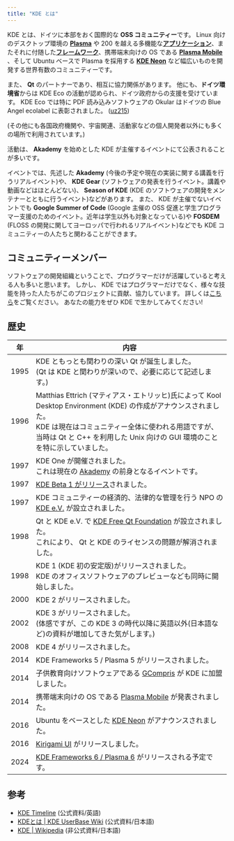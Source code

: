 ```yaml
---
title: "KDE とは"
---
```

KDE とは、ドイツに本部をおく国際的な **OSS コミュニティー**です。
Linux 向けのデスクトップ環境の [**Plasma**](https://kde.org/ja/plasma-desktop/) や 200 を越える多機能な[**アプリケーション**](https://apps.kde.org)、またそれに付随した[**フレームワーク**](https://develop.kde.org/products/frameworks/)、携帯端末向けの OS である [**Plasma Mobile**](https://plasma-mobile.org/ja/) 、そして Ubuntu ベースで Plasma を採用する [**KDE Neon**](https://neon.kde.org) など幅広いものを開発する世界有数のコミュニティーです。

また、 **Qt** のパートナーであり、相互に協力関係があります。
他にも、**ドイツ環境省**からは KDE Eco の活動が認められ、ドイツ政府からの支援を受けています。
KDE Eco では特に PDF 読み込みソフトウェアの Okular はドイツの Blue Angel ecolabel に表彰されました。 ([uz215](https://eco.kde.org/blog/2022-03-16-press-release-okular-blue-angel/))

(その他にも各国政府機関や、宇宙関連、活動家などの個人開発者以外にも多くの場所で利用されています。)

活動は、 **Akademy** を始めとした KDE が主催するイベントにて公表されることが多いです。

イベントでは、先述した **Akademy** (今後の予定や現在の実装に関する講義を行うリアルイベント)や、 **KDE Gear** (ソフトウェアの発表を行うイベント。講義や動画などはほとんどない)、 **Season of KDE** (KDE のソフトウェアの開発をメンテナーとともに行うイベント)などがあります。
また、 KDE が主催でないイベントでも **Google Summer of Code** (Google 主催の OSS 促進と学生プログラマー支援のためのイベント。近年は学生以外も対象となっている)や **FOSDEM** (FLOSS の開発に関してヨーロッパで行われるリアルイベント)などでも KDE コミュニティーの人たちと関わることができます。

## コミュニティーメンバー
ソフトウェアの開発組織ということで、プログラマーだけが活躍していると考える人も多いと思います。
しかし、 KDE ではプログラマーだけでなく、様々な技能を持った人たちがこのプロジェクトに貢献、協力しています。
詳しくは[こちら](./10.contribution.md)をご覧ください。
あなたの能力をぜひ KDE で生かしてみてください!

## 歴史
| 年 | 内容 |
| -- | ---- |
| 1995 | KDE ともっとも関わりの深い Qt が誕生しました。<br />(Qt は KDE と関わりが深いので、必要に応じて記述します。) |
| 1996 | Matthias Ettrich (マティアス・エトリッヒ)氏によって Kool Desktop Environment (KDE) の作成がアナウンスされました。<br />KDE は現在はコミュニティー全体に使われる用語ですが、当時は Qt と C++ を利用した Unix 向けの GUI 環境のことを特に示していました。 |
| 1997 | KDE One が開催されました。<br />これは現在の [Akademy](https://akademy.kde.org) の前身となるイベントです。 |
| 1997 | [KDE Beta 1 がリリース](https://kde.org/announcements/1-2-3/1.0-beta1/)されました。 |
| 1997 | KDE コミュニティーの経済的、法律的な管理を行う NPO の [KDE e.V.](https://ev.kde.org) が設立されました。 |
| 1998 | Qt と KDE e.V. で [KDE Free Qt Foundation](https://kde.org/community/whatiskde/kdefreeqt_announcement/) が設立されました。<br />これにより、 Qt と KDE のライセンスの問題が解消されました。 |
| 1998 | KDE 1 (KDE 初の安定版)がリリースされました。<br />KDE のオフィスソフトウェアのプレビューなども同時に開始しました。 |
| 2000 | KDE 2 がリリースされました。 |
| 2002 | KDE 3 がリリースされました。<br />(体感ですが、この KDE 3 の時代以降に英語以外(日本語など)の資料が増加してきた気がします。) |
| 2008 | KDE 4 がリリースされました。 |
| 2014 | KDE Frameworks 5 / Plasma 5 がリリースされました。 |
| 2014 | 子供教育向けソフトウェアである [GCompris](https://gcompris.net) が KDE に加盟しました。 |
| 2014 | 携帯端末向けの OS である [Plasma Mobile](https://plasma-mobile.org/ja/) が発表されました。 |
| 2016 | Ubuntu をベースとした [KDE Neon](https://neon.kde.org) がアナウンスされました。 |
| 2016 | [Kirigami UI](https://develop.kde.org/frameworks/kirigami/) がリリースしました。 |
| 2024 | [KDE Frameworks 6 / Plasma 6](https://community.kde.org/Plasma/Plasma_6) がリリースされる予定です。 |

## 参考
- [KDE Timeline](https://timeline.kde.org) (公式資料/英語)
- [KDEとは | KDE UserBase Wiki](https://userbase.kde.org/What_is_KDE/ja) (公式資料/日本語)
- [KDE | Wikipedia](https://ja.wikipedia.org/wiki/KDE) (非公式資料/日本語)
